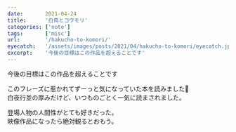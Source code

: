 ```yaml
---
date:       2021-04-24
title:      '白鳥とコウモリ'
categories: ['note']
tags:       ['misc']
url:        '/hakucho-to-komori/'
eyecatch:   '/assets/images/posts/2021/04/hakucho-to-komori/eyecatch.jpg'
excerpt:    '今後の目標はこの作品を超えることです'
---
```


今後の目標はこの作品を超えることです

このフレーズに惹かれてずーっと気になっていた本を読みました📕  
白夜行並の厚みだけど、いつものごとく一気に読まされました。

登場人物の人間性がとても好きだった。  
映像作品になったら絶対観るとおもう。
